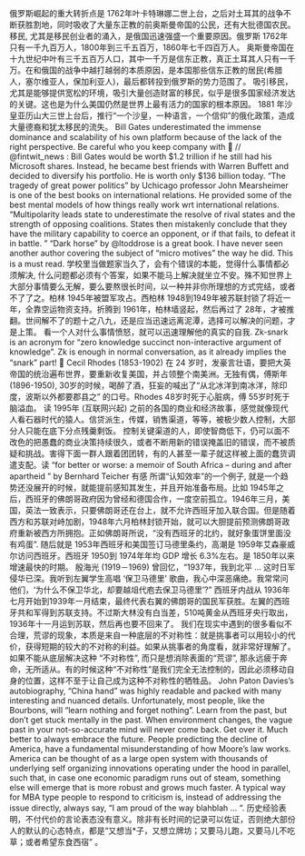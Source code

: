 俄罗斯崛起的重大转折点是 1762年叶卡特琳娜二世上台，之后对土耳其的战争不断获胜割地，同时吸收了大量东正教的前奥斯曼帝国的公民，还有大批德国农民。移民, 尤其是移民创业者的涌入，是俄国迅速强盛一个重要原因。俄罗斯 1762年只有一千九百万人，1800年到三千五百万，1860年七千四百万人。
奥斯曼帝国在十九世纪中叶有三千五百万人口，其中一千万是信东正教，真正土耳其人只有一千万。在和俄国的战争中越打越弱的本质原因，是本国那些信东正教的居民(希腊人，塞尔维亚人，保加利亚人)，最后都转投到俄罗斯的势力范围了。
吸引移民，尤其是能够提供宽松的环境，吸引大量创造财富的移民，似乎是很多国家经济发达的关键。这也是为什么美国仍然是世界上最有活力的国家的根本原因。
1881 年沙皇亚历山大三世上台后，推行“一个沙皇，一种语言，一个信仰”的俄化政策，造成大量德裔和犹太移民的流失。
Bill Gates underestimated the immense dominance and scalability of his own platform because of the lack of the right perspective. Be careful who you keep company with 🙂 // @fintwit_news : Bill Gates would be worth $1.2 trillion if he still had his Microsoft shares. Instead, he became best friends with Warren Buffett and decided to diversify his portfolio. He is worth only $136 billion today.
“The tragedy of great power politics” by Uchicago professor John Mearsheimer is one of the best books on international relations. He provided some of the best mental models of how things really work wrt international relations. “Multipolarity leads state to underestimate the resolve of rival states and the strength of opposing coalitions. States then mistakenly conclude that they have the military capability to coerce an opponent, or if that fails, to defeat it in battle. ”
“Dark horse” by @ltoddrose is a great book. I have never seen another author covering the subject of “micro motives” the way he did. This is a must read.
学校里当做题家当久了，会有个错误的本能，觉得什么事情都必须解决, 什么问题都必须有个答案，如果不能马上解决就坐立不安。殊不知世界上大部分事情要么无解，要么要熬很长时间，以一种并非你所理想的方式完结，或者不了了之。柏林 1945年被盟军攻占。西柏林 1948到1949年被苏联封锁了将近一年，全靠空运物资支持。折腾到 1961年，柏林墙竖起，然后再过了 28年，才被推翻。世间解不了的题十之八九，还是应当迅速远离泥潭，选择可以解决的问题，才是上策。
看一个人对什么事情愤怒，就可以迅速理解他的真实的自我.
Zk-snark is an acronym for “zero knowledge succinct non-interactive argument of knowledge”. Zk is enough in normal conversation, as it already implies the “snark” part! 🙂
Cecil Rhodes (1853-1902) 在 24 岁时，发豪言壮语，要把大英帝国的统治遍布世界，要重新收复美国，并占领整个南美洲。无独有偶，傅斯年 (1896-1950), 30岁的时候，喝醉了酒，狂妄的喊出了“从北冰洋到南冰洋，除印度，波斯以外都要郡县之” 的口号。Rhodes 48岁时死于心脏病，傅 55岁时死于脑溢血。
读 1995年 (互联网兴起) 之前的各国的商业和经济故事，感觉就像现代人看石器时代的猿人。信贷派生，传媒，销售渠道，等等，被极少数人控制，大部分人只能在底下分点残羹剩饭。 控制关键渠道的人，即使智商低下，仍可以面不改色的把愚蠢的商业决策持续很久，或者不断用新的错误掩盖旧的错误，而不被质疑和挑战。害得下面一群人跟着团团转，有的人甚至一辈子就这样被上面的蠢货调遣支配。读 “for better or worse: a memoir of South Africa – during and after apartheid ” by Bernhard Teicher 有感
所谓“认知效率”的一个例子, 就是一个趋势还没展开的时候，就能提前感知其发生，并且开始准备布局。比如 1945年之后，西班牙的佛朗哥政府因为曾经和德国合作，一度空前孤立。1946年三月，美国，英法一致表示，只要佛朗哥还在台上，就不允许西班牙加入联合国。但是随着西方和苏联对峙加剧，1948年六月柏林封锁开始，就可以大胆提前预测佛朗哥政府重新被西方所拥抱。正如佛朗哥所说，“没有西班牙的北约，就好象蛋饼里面没有鸡蛋”. 随后就是 1953年西班牙和美国签订马德里条约，高潮是 1959年艾森豪威尔访问西班牙。西班牙 1950到 1974年年均 GDP 增长 6.3%左右。是 1850年以来增速最快的时期。
殷海光 (1919－1969) 曾回忆，“1937年，我到北平 … 这时日军侵华已深。我听到左翼学生高唱 ‘保卫马德里’ 歌曲，我心中深恶痛绝。我常常问他们，‘为什么不保卫华北，却要越俎代庖去保卫马德里’?”
西班牙内战从 1936年七月开始到1939年一月结束，最终代表右翼的佛朗哥的国民军获胜。左翼的西班牙共和军得到苏联支持。不过斯大林没有白当差，510吨黄金从西班牙央行取出，1936年十一月运到苏联，然后再也要不回来了。
我们在现实中遇到的很多看似不合理，荒谬的现象，本质是来自一种底层的不对称性：就是挑事者可以用较小的代价，获得短期的较大的不对称的利益。如果从挑事者的角度看，就非常好理解了。如果不能从底层解决这种 “不对称性”, 而只是想消除表面的“荒谬”, 那永远疲于奔命，无所适从。有的时候这种“不对称性”是我们完全无法控制的，因此必须移动自身的位置，这样不至于让自己成为这种不对称性的牺牲品。
John Paton Davies’s autobiography, “China hand” was highly readable and packed with many interesting and nuanced details. Unfortunately, most people, like the Bourbons, will “learn nothing and forget nothing”.
Learn from the past, but don’t get stuck mentally in the past. When environment changes, the vague past in your not-so-accurate mind will never come back. Get over it. Much better to always embrace the future.
People predicting the decline of America, have a fundamental misunderstanding of how Moore’s law works. America can be thought of as a large open system with thousands of underlying self organizing innovations operating under the hood in parallel, such that, in case one economic paradigm runs out of steam, something else will emerge that is more robust and grows much faster.
A typical way for MBA type people to respond to criticism is, instead of addressing the issue directly, always say, “I am proud of the way blahblah … “.
历史经验表明，不付代价的言论表态没有意义。除非有长时间的记录可以佐证，否则绝大部份人的默认的心态特点，都是“又想当*子，又想立牌坊；又要马儿跑，又要马儿不吃草；或者希望东食西宿” 。
